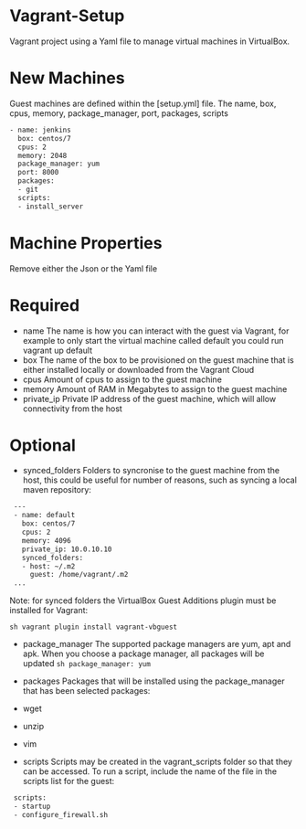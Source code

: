 # Vagrant-Setup
Vagrant project using a Yaml file to manage virtual machines in VirtualBox.

# New Machines
Guest machines are defined within the [setup.yml] file. 
The name, box, cpus, memory, package_manager, port, packages, scripts 
```sh
- name: jenkins
  box: centos/7
  cpus: 2
  memory: 2048
  package_manager: yum
  port: 8000
  packages:
  - git
  scripts:
  - install_server
```
# Machine Properties
Remove either the Json or the Yaml file
# Required
- name
The name is how you can interact with the guest via Vagrant, for example to only start the virtual machine called default you could run vagrant up default
- box
The name of the box to be provisioned on the guest machine that is either installed locally or downloaded from the Vagrant Cloud
- cpus
Amount of cpus to assign to the guest machine
- memory
Amount of RAM in Megabytes to assign to the guest machine
- private_ip
Private IP address of the guest machine, which will allow connectivity from the host
# Optional
- synced_folders
Folders to syncronise to the guest machine from the host, this could be useful for number of reasons, such as syncing a local maven repository:
```sh
 ---
 - name: default
   box: centos/7
   cpus: 2
   memory: 4096 
   private_ip: 10.0.10.10
   synced_folders:
   - host: ~/.m2
     guest: /home/vagrant/.m2
 ...
```
Note: for synced folders the VirtualBox Guest Additions plugin must be installed for Vagrant:

  ```sh vagrant plugin install vagrant-vbguest ```
 
- package_manager
The supported package managers are yum, apt and apk. When you choose a package manager, all packages will be updated
```sh package_manager: yum ```
- packages
Packages that will be installed using the package_manager that has been selected
 packages:
 - wget
 - unzip
 - vim
 
- scripts
Scripts may be created in the vagrant_scripts folder so that they can be accessed. To run a script, include the name of the file in the scripts list for the guest:
```sh
 scripts:
 - startup
 - configure_firewall.sh
```
